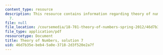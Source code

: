 ```yaml
---
content_type: resource
description: This resource contains information regarding theory of numbers, solution
  7.
file: null
file_location: /coursemedia/18-781-theory-of-numbers-spring-2012/46d7b35ebeb45a0e37182d3f520e2a7f_MIT18_781S12_pset7sol.pdf
file_type: application/pdf
resourcetype: Document
title: Theory of Numbers, solution 7
uid: 46d7b35e-beb4-5a0e-3718-2d3f520e2a7f
---
```

